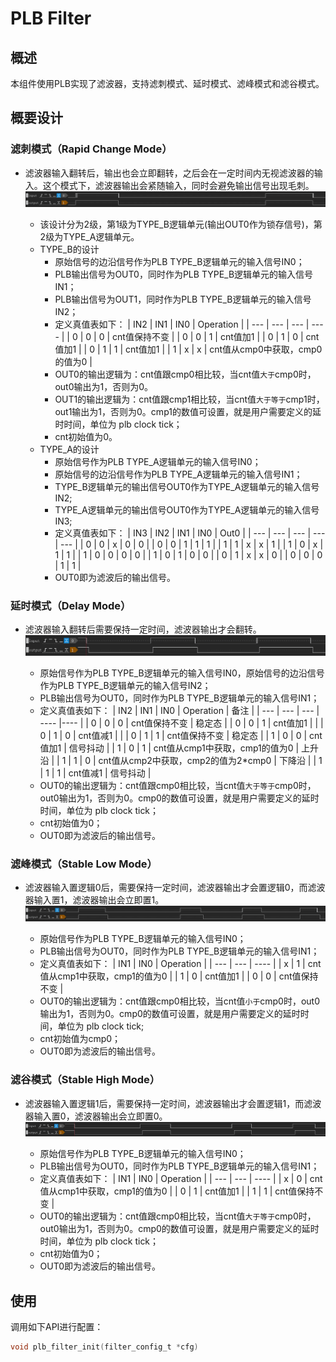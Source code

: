 # PLB Filter

## 概述

本组件使用PLB实现了滤波器，支持滤刺模式、延时模式、滤峰模式和滤谷模式。

## 概要设计

### 滤刺模式（Rapid Change Mode）

- 滤波器输入翻转后，输出也会立即翻转，之后会在一定时间内无视滤波器的输入。这个模式下，滤波器输出会紧随输入，同时会避免输出信号出现毛刺。
    ![rapid change mode](doc/rapid_change.png)

  - 该设计分为2级，第1级为TYPE_B逻辑单元(输出OUT0作为锁存信号)，第2级为TYPE_A逻辑单元。
  - TYPE_B的设计
    - 原始信号的边沿信号作为PLB TYPE_B逻辑单元的输入信号IN0；
    - PLB输出信号为OUT0，同时作为PLB TYPE_B逻辑单元的输入信号IN1；
    - PLB输出信号为OUT1，同时作为PLB TYPE_B逻辑单元的输入信号IN2；
    - 定义真值表如下：
      | IN2 | IN1 | IN0 | Operation |
      | --- | --- | --- | ---- |
      | 0   | 0   | 0   | cnt值保持不变 |
      | 0   | 0   | 1   | cnt值加1 |
      | 0   | 1   | 0   | cnt值加1 |
      | 0   | 1   | 1   | cnt值加1 |
      | 1   | x   | x   | cnt值从cmp0中获取，cmp0的值为0 |
    - OUT0的输出逻辑为：cnt值跟cmp0相比较，当cnt值`大于`cmp0时，out0输出为1，否则为0。
    - OUT1的输出逻辑为：cnt值跟cmp1相比较，当cnt值`大于等于`cmp1时，out1输出为1，否则为0。cmp1的数值可设置，就是用户需要定义的延时时间，单位为 plb clock tick；
    - cnt初始值为0。
  - TYPE_A的设计
    - 原始信号作为PLB TYPE_A逻辑单元的输入信号IN0；
    - 原始信号的边沿信号作为PLB TYPE_A逻辑单元的输入信号IN1；
    - TYPE_B逻辑单元的输出信号OUT0作为TYPE_A逻辑单元的输入信号IN2;
    - TYPE_A逻辑单元的输出信号OUT0作为TYPE_A逻辑单元的输入信号IN3;
    - 定义真值表如下：
      | IN3 | IN2 | IN1 | IN0 | Out0 |
      | --- | --- | --- | --- | --- |
      | 0   | 0   | x   | 0   | 0   |
      | 0   | 0   | 1   | 1   | 1   |
      | 1   | 1   | x   | x   | 1   |
      | 1   | 0   | x   | 1   | 1   |
      | 1   | 0   | 0   | 0   | 0   |
      | 1   | 0   | 1   | 0   | 0   |
      | 0   | 1   | x   | x   | 0   |
      | 0   | 0   | 0   | 1   | 1   |
    - OUT0即为滤波后的输出信号。

### 延时模式（Delay Mode）

- 滤波器输入翻转后需要保持一定时间，滤波器输出才会翻转。
    ![delay mode](doc/delay_mode.png)

  - 原始信号作为PLB TYPE_B逻辑单元的输入信号IN0，原始信号的边沿信号作为PLB TYPE_B逻辑单元的输入信号IN2；
  - PLB输出信号为OUT0，同时作为PLB TYPE_B逻辑单元的输入信号IN1；
  - 定义真值表如下：
    | IN2 | IN1 | IN0 | Operation | 备注 |
    | --- | --- | --- | ---- |---- |
    | 0   | 0   | 0   | cnt值保持不变 | 稳定态 |
    | 0   | 0   | 1   | cnt值加1 |  |
    | 0   | 1   | 0   | cnt值减1 |  |
    | 0   | 1   | 1   | cnt值保持不变 | 稳定态 |
    | 1   | 0   | 0   | cnt值加1 | 信号抖动 |
    | 1   | 0   | 1   | cnt值从cmp1中获取，cmp1的值为0 | 上升沿 |
    | 1   | 1   | 0   | cnt值从cmp2中获取，cmp2的值为2*cmp0 | 下降沿 |
    | 1   | 1   | 1   | cnt值减1 | 信号抖动 |
  - OUT0的输出逻辑为：cnt值跟cmp0相比较，当cnt值`大于等于`cmp0时，out0输出为1，否则为0。cmp0的数值可设置，就是用户需要定义的延时时间，单位为 plb clock tick；
  - cnt初始值为0；
  - OUT0即为滤波后的输出信号。

### 滤峰模式（Stable Low Mode）

- 滤波器输入置逻辑0后，需要保持一定时间，滤波器输出才会置逻辑0，而滤波器输入置1，滤波器输出会立即置1。
    ![stable low mode](doc/stable_low.png)

  - 原始信号作为PLB TYPE_B逻辑单元的输入信号IN0；
  - PLB输出信号为OUT0，同时作为PLB TYPE_B逻辑单元的输入信号IN1；
  - 定义真值表如下：
    | IN1 | IN0 | Operation |
    | --- | --- | ---- |
    | x   | 1   | cnt值从cmp1中获取，cmp1的值为0 |
    | 1   | 0   | cnt值加1 |
    | 0   | 0   | cnt值保持不变 |
  - OUT0的输出逻辑为：cnt值跟cmp0相比较，当cnt值`小于`cmp0时，out0输出为1，否则为0。cmp0的数值可设置，就是用户需要定义的延时时间，单位为 plb clock tick;
  - cnt初始值为cmp0；
  - OUT0即为滤波后的输出信号。

### 滤谷模式（Stable High Mode）

- 滤波器输入置逻辑1后，需要保持一定时间，滤波器输出才会置逻辑1，而滤波器输入置0，滤波器输出会立即置0。
    ![stable high mode](doc/stable_high.png)

  - 原始信号作为PLB TYPE_B逻辑单元的输入信号IN0；
  - PLB输出信号为OUT0，同时作为PLB TYPE_B逻辑单元的输入信号IN1；
  - 定义真值表如下：
    | IN1 | IN0 | Operation |
    | --- | --- | ---- |
    | x   | 0   | cnt值从cmp1中获取，cmp1的值为0 |
    | 0   | 1   | cnt值加1 |
    | 1   | 1   | cnt值保持不变 |
  - OUT0的输出逻辑为：cnt值跟cmp0相比较，当cnt值`大于等于`cmp0时，out0输出为1，否则为0。cmp0的数值可设置，就是用户需要定义的延时时间，单位为 plb clock tick；
  - cnt初始值为0；
  - OUT0即为滤波后的输出信号。

## 使用

调用如下API进行配置：
``` c
void plb_filter_init(filter_config_t *cfg)
```

